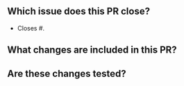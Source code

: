 ## Which issue does this PR close?

<!--
We generally require a GitHub issue to be filed for all bug fixes and enhancements and this helps us generate change logs for our releases. You can link an issue to this PR using the GitHub syntax. For example `Closes #123` indicates that this PR will close issue #123.
-->

- Closes #.

## What changes are included in this PR?

<!--
Provide a summary of the modifications in this PR. List the main changes such as new features, bug fixes, refactoring, or any other updates.
-->

## Are these changes tested?

<!--
Specify what test covers (unit test, integration test, etc.).

If tests are not included in your PR, please explain why (for example, are they covered by existing tests)?
-->